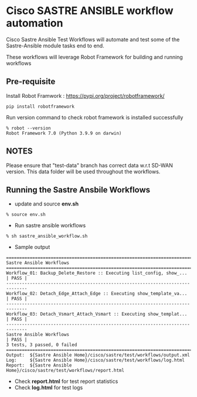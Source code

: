 # Cisco SASTRE ANSIBLE workflow automation

Cisco Sastre Ansible Test Workflows will automate and test some of the Sastre-Ansible module tasks end to end. 

These workflows will leverage Robot Framework for building and running workflows

## Pre-requisite

Install Robot Framwork : https://pypi.org/project/robotframework/

```
pip install robotframework
```

Run version command to check robot framework is installed successfully

```
% robot --version
Robot Framework 7.0 (Python 3.9.9 on darwin)
```

## NOTES

Please ensure that "test-data" branch has correct data w.r.t SD-WAN version. This data folder will be used throughout the workflows.

## Running the Sastre Ansbile Workflows 

* update and source **env.sh**
```
% source env.sh
```

* Run sastre ansible workflows
```
% sh sastre_ansible_workflow.sh  
```

* Sample output
```
==============================================================================
Sastre Ansible Workflows                                                              
==============================================================================
Workflow_01: Backup_Delete_Restore :: Executing list_config, show_... | PASS |
------------------------------------------------------------------------------
Workflow_02: Detach_Edge_Attach_Edge :: Executing show_template_va... | PASS |
------------------------------------------------------------------------------
Workflow_03: Detach_Vsmart_Attach_Vsmart :: Executing show_templat... | PASS |
------------------------------------------------------------------------------
Sastre Ansible Workflows                                              | PASS |
3 tests, 3 passed, 0 failed
==============================================================================
Output:  ${Sastre Ansible Home}/cisco/sastre/test/workflows/output.xml
Log:     ${Sastre Ansible Home}/cisco/sastre/test/workflows/log.html
Report:  ${Sastre Ansible Home}/cisco/sastre/test/workflows/report.html
```
* Check **report.html** for test report statistics
* Check **log.html** for test logs